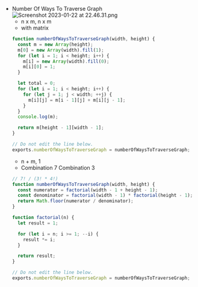 - Number Of Ways To Traverse Graph
  ![Screenshot 2023-01-22 at 22.46.31.png](https://s3-us-west-2.amazonaws.com/secure.notion-static.com/62ff9223-0f41-48bb-87f1-106faa374e37/Screenshot_2023-01-22_at_22.46.31.png)
  - n x m, n x m
  - with matrix
  ```jsx
  function numberOfWaysToTraverseGraph(width, height) {
    const m = new Array(height);
    m[0] = new Array(width).fill(1);
    for (let i = 1; i < height; i++) {
      m[i] = new Array(width).fill(0);
      m[i][0] = 1;
    }

    let total = 0;
    for (let i = 1; i < height; i++) {
      for (let j = 1; j < width; ++j) {
        m[i][j] = m[i - 1][j] + m[i][j - 1];
      }
    }
    console.log(m);

    return m[height - 1][width - 1];
  }

  // Do not edit the line below.
  exports.numberOfWaysToTraverseGraph = numberOfWaysToTraverseGraph;
  ```
  - n + m, 1
  - Combination 7 Combination 3
  ```jsx
  // 7! / (3! * 4!)
  function numberOfWaysToTraverseGraph(width, height) {
    const numerator = factorial(width - 1 + height - 1);
    const denominator = factorial(width - 1) * factorial(height - 1);``
    return Math.floor(numerator / denominator);
  }

  function factorial(n) {
    let result = 1;

    for (let i = n; i >= 1; --i) {
      result *= i;
    }

    return result;
  }

  // Do not edit the line below.
  exports.numberOfWaysToTraverseGraph = numberOfWaysToTraverseGraph;
  ```
